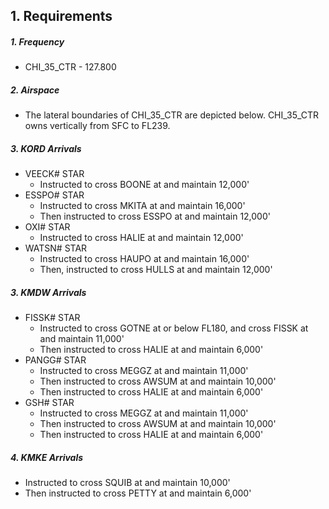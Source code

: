 ## 1. Requirements

##### 1. Frequency
* CHI_35_CTR - 127.800
##### 2. Airspace
* The lateral boundaries of CHI_35_CTR are depicted below. CHI_35_CTR owns vertically from SFC to FL239.
##### 3. KORD Arrivals
* VEECK# STAR
  * Instructed to cross BOONE at and maintain 12,000'
* ESSPO# STAR
  * Instructed to cross MKITA at and maintain 16,000'
  * Then instructed to cross ESSPO at and maintain 12,000'
* OXI# STAR
  * Instructed to cross HALIE at and maintain 12,000'
* WATSN# STAR
  * Instructed to cross HAUPO at and maintain 16,000'
  * Then, instructed to cross HULLS at and maintain 12,000'

##### 3. KMDW Arrivals
* FISSK# STAR
  * Instructed to cross GOTNE at or below FL180, and cross FISSK at and maintain 11,000'
  * Then instructed to cross HALIE at and maintain 6,000'
* PANGG# STAR
  * Instructed to cross MEGGZ at and maintain 11,000'
  * Then instructed to cross AWSUM at and maintain 10,000'
  * Then instructed to cross HALIE at and maintain 6,000'
* GSH# STAR
  * Instructed to cross MEGGZ at and maintain 11,000'
  * Then instructed to cross AWSUM at and maintain 10,000'
  * Then instructed to cross HALIE at and maintain 6,000'

##### 4. KMKE Arrivals
* Instructed to cross SQUIB at and maintain 10,000'
* Then instructed to cross PETTY at and maintain 6,000'
